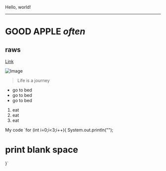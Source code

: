 Hello, world!
***
# GOOD  **APPLE**  *often* 
## raws
[Link](http://google.com)

![Image](https://images.app.goo.gl/neLdx4aVd5JS8t6M8)


> Life is a journey
* go to bed    
* go to bed
* go to bed
1) eat
2) eat
3) eat


My code
`for (int i=0;i<3;i++){
System.out.println("");
# print blank space
}`

